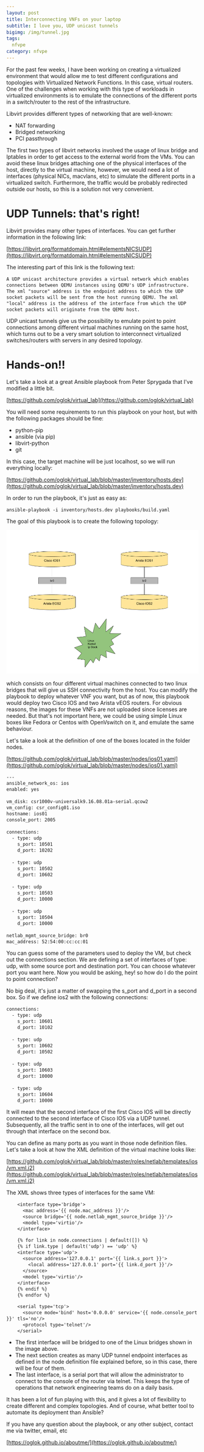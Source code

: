 ```yaml
---
layout: post
title: Interconnecting VNFs on your laptop
subtitle: I love you, UDP unicast tunnels
bigimg: /img/tunnel.jpg
tags:
  nfvpe
category: nfvpe
---
```


For the past few weeks, I have been working on creating a virtualized environment that would allow me to test different configurations and topologies with Virtualized Network Functions. In this case, virtual routers. One of the challenges when working with this type of workloads in virtualized environments is to emulate the connections of the different ports in a switch/router to the rest of the infrastructure.

Libvirt provides different types of networking that are well-known:

- NAT forwarding
- Bridged networking
- PCI passthrough

The first two types of libvirt networks involved the usage of linux bridge and Iptables in order to get access to the external world from the VMs.
You can avoid these linux bridges attaching one of the physical interfaces of the host, directly to the virtual machine, however, we would need a lot of interfaces (physical NICs, macvlans, etc) to simulate the different ports in a virtualized switch. Furthermore, the traffic would be probably redirected outside our hosts, so this is a solution not very convenient.

# UDP Tunnels: that's right!

Libvirt provides many other types of interfaces. You can get further information in the following link:

[https://libvirt.org/formatdomain.html#elementsNICSUDP](https://libvirt.org/formatdomain.html#elementsNICSUDP)


The interesting part of this link is the following text:

~~~
A UDP unicast architecture provides a virtual network which enables connections between QEMU instances using QEMU's UDP infrastructure. The xml "source" address is the endpoint address to which the UDP socket packets will be sent from the host running QEMU. The xml "local" address is the address of the interface from which the UDP socket packets will originate from the QEMU host.
~~~

UDP unicast tunnels give us the possibility to emulate point to point connections among different virtual machines running on the same host,
which turns out to be a very smart solution to interconnect virtualized switches/routers with servers in any desired topology.

# Hands-on!!

Let's take a look at a great Ansible playbook from Peter Sprygada that I've modified a little bit.

[https://github.com/oglok/virtual_lab](https://github.com/oglok/virtual_lab)

You will need some requirements to run this playbook on your host, but with the following packages should be fine:

- python-pip
- ansible (via pip)
- libvirt-python
- git

In this case, the target machine will be just localhost, so we will run everything locally:

[https://github.com/oglok/virtual_lab/blob/master/inventory/hosts.dev](https://github.com/oglok/virtual_lab/blob/master/inventory/hosts.dev)

In order to run the playbook, it's just as easy as:

~~~
ansible-playbook -i inventory/hosts.dev playbooks/build.yaml
~~~

The goal of this playbook is to create the following topology:

![Topology](/img/basic_infra.png "Basic Topology")

which consists on four different virtual machines connected to two linux bridges that will give us SSH connectivity from the host.
You can modify the playbook to deploy whatever VNF you want, but as of now, this playbook would deploy two Cisco IOS and two Arista vEOS routers. For obvious reasons, the images for these VNFs are not uploaded since licenses are needed. But that's not important here, we could be using simple Linux boxes like Fedora or Centos with OpenVswitch on it, and emulate the same behaviour.

Let's take a look at the definition of one of the boxes located in the folder nodes.

[https://github.com/oglok/virtual_lab/blob/master/nodes/ios01.yaml](https://github.com/oglok/virtual_lab/blob/master/nodes/ios01.yaml)

~~~
---
ansible_network_os: ios
enabled: yes

vm_disk: csr1000v-universalk9.16.08.01a-serial.qcow2
vm_config: csr_config01.iso
hostname: ios01
console_port: 2005

connections:
  - type: udp
    s_port: 10501
    d_port: 10202

  - type: udp
    s_port: 10502
    d_port: 10602

  - type: udp
    s_port: 10503
    d_port: 10000

  - type: udp
    s_port: 10504
    d_port: 10000

netlab_mgmt_source_bridge: br0
mac_address: 52:54:00:cc:cc:01
~~~

You can guess some of the parameters used to deploy the VM, but check out the connections section.
We are defining a set of interfaces of type: udp, with some source port and destination port. You can choose whatever port you want here. Now you would be asking, hey! so how do I do the point to point connection?

No big deal, it's just a matter of swapping the s_port and d_port in a second box. So if we define ios2 with the following connections:

~~~
connections:
  - type: udp
    s_port: 10601
    d_port: 10102

  - type: udp
    s_port: 10602
    d_port: 10502

  - type: udp
    s_port: 10603
    d_port: 10000

  - type: udp
    s_port: 10604
    d_port: 10000
~~~

It will mean that the second interface of the first Cisco IOS will be directly connected to the second interface of Cisco IOS via a UDP tunnel. Subsequently, all the traffic sent in to one of the interfaces, will get out through that interface on the second box.

You can define as many ports as you want in those node definition files. Let's take a look at how the XML definition of the virtual machine looks like:

[https://github.com/oglok/virtual_lab/blob/master/roles/netlab/templates/ios/vm.xml.j2](https://github.com/oglok/virtual_lab/blob/master/roles/netlab/templates/ios/vm.xml.j2)

The XML shows three types of interfaces for the same VM:

~~~
    <interface type='bridge'>
      <mac address='{{ node.mac_address }}'/>
      <source bridge='{{ node.netlab_mgmt_source_bridge }}'/>
      <model type='virtio'/>
    </interface>
~~~
~~~
    {% for link in node.connections | default([]) %}
    {% if link.type | default('udp') == 'udp' %}
    <interface type='udp'>
      <source address='127.0.0.1' port='{{ link.s_port }}'>
        <local address='127.0.0.1' port='{{ link.d_port }}'/>
      </source>
      <model type='virtio'/>
    </interface>
    {% endif %}
    {% endfor %}
~~~
~~~
    <serial type='tcp'>
      <source mode='bind' host='0.0.0.0' service='{{ node.console_port }}' tls='no'/>
      <protocol type='telnet'/>
    </serial>
~~~


- The first interface will be bridged to one of the Linux bridges shown in the image above.
- The next section creates as many UDP tunnel endpoint interfaces as defined in the node definition file explained before, so in this case, there will be four of them.
- The last interface, is a serial port that will allow the administrator to connect to the console of the router via telnet. This keeps the type of operations that network engineering teams do on a daily basis.

It has been a lot of fun playing with this, and it gives a lot of flexibility to create different and complex topologies. And of course, what better tool to automate its deployment than Ansible?

If you have any question about the playbook, or any other subject, contact me via twitter, email, etc

[https://oglok.github.io/aboutme/](https://oglok.github.io/aboutme/)


